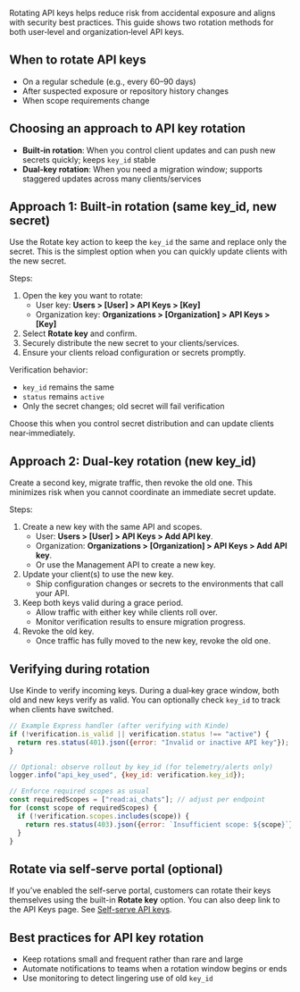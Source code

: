 
Rotating API keys helps reduce risk from accidental exposure and aligns with security best practices. This guide shows two rotation methods for both user‑level and organization‑level API keys.

## When to rotate API keys

- On a regular schedule (e.g., every 60–90 days)
- After suspected exposure or repository history changes
- When scope requirements change

## Choosing an approach to API key rotation

- **Built‑in rotation**: When you control client updates and can push new secrets quickly; keeps `key_id` stable
- **Dual‑key rotation**: When you need a migration window; supports staggered updates across many clients/services

## Approach 1: Built‑in rotation (same key_id, new secret)

Use the Rotate key action to keep the `key_id` the same and replace only the secret. This is the simplest option when you can quickly update clients with the new secret.

Steps:

1. Open the key you want to rotate:
   - User key: **Users > [User] > API Keys > [Key]**
   - Organization key: **Organizations > [Organization] > API Keys > [Key]**
2. Select **Rotate key** and confirm.
3. Securely distribute the new secret to your clients/services.
4. Ensure your clients reload configuration or secrets promptly.

Verification behavior:

- `key_id` remains the same
- `status` remains `active`
- Only the secret changes; old secret will fail verification

Choose this when you control secret distribution and can update clients near‑immediately.

## Approach 2: Dual‑key rotation (new key_id)

Create a second key, migrate traffic, then revoke the old one. This minimizes risk when you cannot coordinate an immediate secret update.

Steps:

1. Create a new key with the same API and scopes.
   - User: **Users > [User] > API Keys > Add API key**.
   - Organization: **Organizations > [Organization] > API Keys > Add API key**.
   - Or use the Management API to create a new key.
2. Update your client(s) to use the new key.
   - Ship configuration changes or secrets to the environments that call your API.
3. Keep both keys valid during a grace period.
   - Allow traffic with either key while clients roll over.
   - Monitor verification results to ensure migration progress.
4. Revoke the old key.
   - Once traffic has fully moved to the new key, revoke the old one.

## Verifying during rotation

Use Kinde to verify incoming keys. During a dual‑key grace window, both old and new keys verify as valid. You can optionally check `key_id` to track when clients have switched.

```javascript
// Example Express handler (after verifying with Kinde)
if (!verification.is_valid || verification.status !== "active") {
  return res.status(401).json({error: "Invalid or inactive API key"});
}

// Optional: observe rollout by key_id (for telemetry/alerts only)
logger.info("api_key_used", {key_id: verification.key_id});

// Enforce required scopes as usual
const requiredScopes = ["read:ai_chats"]; // adjust per endpoint
for (const scope of requiredScopes) {
  if (!verification.scopes.includes(scope)) {
    return res.status(403).json({error: `Insufficient scope: ${scope}`});
  }
}
```

## Rotate via self‑serve portal (optional)

If you’ve enabled the self-serve portal, customers can rotate their keys themselves using the built-in **Rotate key** option. You can also deep link to the API Keys page. See [Self-serve API keys](/manage-your-apis/add-manage-api-keys/self-serve-api-keys/).
## Best practices for API key rotation

- Keep rotations small and frequent rather than rare and large
- Automate notifications to teams when a rotation window begins or ends
- Use monitoring to detect lingering use of old `key_id`
